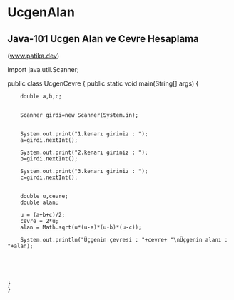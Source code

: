 # UcgenAlan
## Java-101 Ucgen Alan ve Cevre Hesaplama
 (www.patika.dev)





import java.util.Scanner;

public class UcgenCevre {
    public static void main(String[] args) {

        double a,b,c;


        Scanner girdi=new Scanner(System.in);


        System.out.print("1.kenarı giriniz : ");
        a=girdi.nextInt();

        System.out.print("2.kenarı giriniz : ");
        b=girdi.nextInt();

        System.out.print("3.kenarı giriniz : ");
        c=girdi.nextInt();


        double u,cevre;
        double alan;

        u = (a+b+c)/2;
        cevre = 2*u;
        alan = Math.sqrt(u*(u-a)*(u-b)*(u-c));

        System.out.println("Üçgenin çevresi : "+cevre+ "\nÜçgenin alanı : "+alan);

      



    }
    }

